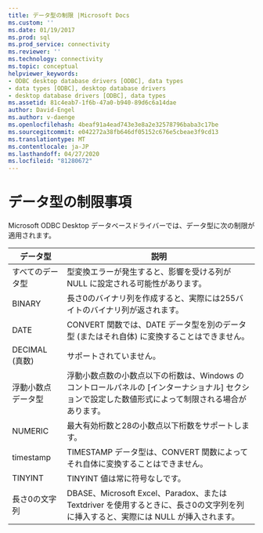 ```yaml
---
title: データ型の制限 |Microsoft Docs
ms.custom: ''
ms.date: 01/19/2017
ms.prod: sql
ms.prod_service: connectivity
ms.reviewer: ''
ms.technology: connectivity
ms.topic: conceptual
helpviewer_keywords:
- ODBC desktop database drivers [ODBC], data types
- data types [ODBC], desktop database drivers
- desktop database drivers [ODBC], data types
ms.assetid: 81c4eab7-1f6b-47a0-b940-89d6c6a14dae
author: David-Engel
ms.author: v-daenge
ms.openlocfilehash: 4beaf91a4ead743e3e8a2e32578796baba3c17be
ms.sourcegitcommit: e042272a38fb646df05152c676e5cbeae3f9cd13
ms.translationtype: MT
ms.contentlocale: ja-JP
ms.lasthandoff: 04/27/2020
ms.locfileid: "81280672"
---
```

# <a name="data-type-limitations"></a>データ型の制限事項
Microsoft ODBC Desktop データベースドライバーでは、データ型に次の制限が適用されます。  
  
|データ型|説明|  
|---------------|-----------------|  
|すべてのデータ型|型変換エラーが発生すると、影響を受ける列が NULL に設定される可能性があります。|  
|BINARY|長さ0のバイナリ列を作成すると、実際には255バイトのバイナリ列が返されます。|  
|DATE|CONVERT 関数では、DATE データ型を別のデータ型 (またはそれ自体) に変換することはできません。|  
|DECIMAL (真数)|サポートされていません。|  
|浮動小数点データ型|浮動小数点数の小数点以下の桁数は、Windows のコントロールパネルの [インターナショナル] セクションで設定した数値形式によって制限される場合があります。|  
|NUMERIC|最大有効桁数と28の小数点以下桁数をサポートします。|  
|timestamp|TIMESTAMP データ型は、CONVERT 関数によってそれ自体に変換することはできません。|  
|TINYINT|TINYINT 値は常に符号なしです。|  
|長さ0の文字列|DBASE、Microsoft Excel、Paradox、または Textdriver を使用するときに、長さ0の文字列を列に挿入すると、実際には NULL が挿入されます。|
